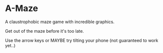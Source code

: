 # A-Maze
A claustrophobic maze game with incredible graphics.

Get out of the maze before it's too late.

Use the arrow keys or MAYBE try tilting your phone (not guaranteed to work yet..)
